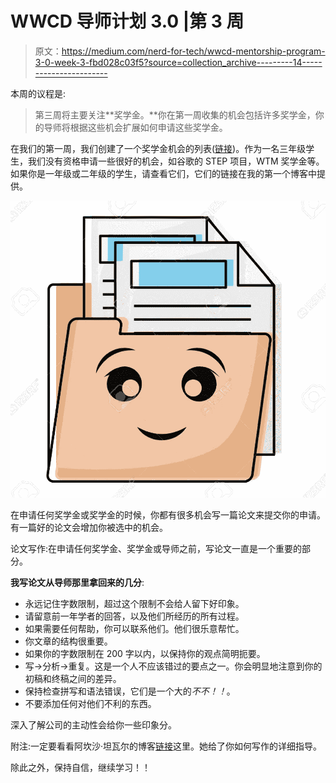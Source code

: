# WWCD 导师计划 3.0 |第 3 周

> 原文：<https://medium.com/nerd-for-tech/wwcd-mentorship-program-3-0-week-3-fbd028c03f5?source=collection_archive---------14----------------------->

本周的议程是:

> 第三周将主要关注**奖学金。**你在第一周收集的机会包括许多奖学金，你的导师将根据这些机会扩展如何申请这些奖学金。

在我们的第一周，我们创建了一个奖学金机会的列表([链接](https://himaniaggarwal2.medium.com/wwcd-mentorship-program-3-0-week-1-cb4a735f5459))。作为一名三年级学生，我们没有资格申请一些很好的机会，如谷歌的 STEP 项目，WTM 奖学金等。如果你是一年级或二年级的学生，请查看它们，它们的链接在我的第一个博客中提供。

![](img/aa5ee8ffc88d504c86dce9c6803149de.png)

在申请任何奖学金或奖学金的时候，你都有很多机会写一篇论文来提交你的申请。有一篇好的论文会增加你被选中的机会。

论文写作:在申请任何奖学金、奖学金或导师之前，写论文一直是一个重要的部分。

**我写论文从导师那里拿回来的几分**:

*   永远记住字数限制，超过这个限制不会给人留下好印象。
*   请留意前一年学者的回答，以及他们所经历的所有过程。
*   如果需要任何帮助，你可以联系他们。他们很乐意帮忙。
*   你文章的结构很重要。
*   如果你的字数限制在 200 字以内，以保持你的观点简明扼要。
*   写->分析->重复。这是一个人不应该错过的要点之一。你会明显地注意到你的初稿和终稿之间的差异。
*   保持检查拼写和语法错误，它们是一个大的*不不！！*。
*   不要添加任何对他们不利的东西。

深入了解公司的主动性会给你一些印象分。

附注:一定要看看阿坎沙·坦瓦尔的博客[链接](https://medium.com/u/b3501e1eb796?source=post_page-----fbd028c03f5--------------------------------)这里。她给了你如何写作的详细指导。

除此之外，保持自信，继续学习！！